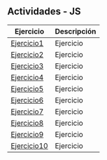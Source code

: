 ## Actividades - JS
Ejercicio | Descripción
----------|------------
[Ejercicio1](/Actividades/js01/js01.html) | Ejercicio
[Ejercicio2](/Actividades/js02/js02.html) | Ejercicio
[Ejercicio3](/Actividades/js03/js03.html) | Ejercicio
[Ejercicio4](/Actividades/js04/js04.html) | Ejercicio
[Ejercicio5](/Actividades/js05/js05.html) | Ejercicio
[Ejercicio6]() | Ejercicio
[Ejercicio7]() | Ejercicio
[Ejercicio8]() | Ejercicio
[Ejercicio9](/Actividades/js09/js09.html) | Ejercicio
[Ejercicio10](/Actividades/js10/js10.html) | Ejercicio

